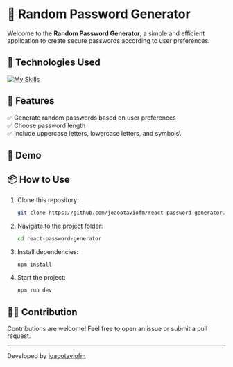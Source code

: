 # 🔐 Random Password Generator

Welcome to the **Random Password Generator**, a simple and efficient application to create secure passwords according to user preferences.

## 🚀 Technologies Used


[![My Skills](https://skillicons.dev/icons?i=js,react,tailwind)](https://skillicons.dev)

## 🎯 Features

✅ Generate random passwords based on user preferences\
✅ Choose password length\
✅ Include uppercase letters, lowercase letters, and symbols\

## 📸 Demo

## 📦 How to Use

1. Clone this repository:
   ```sh
   git clone https://github.com/joaootaviofm/react-password-generator.git
   ```
2. Navigate to the project folder:
   ```sh
   cd react-password-generator
   ```
3. Install dependencies:
   ```sh
   npm install
   ```
4. Start the project:
   ```sh
   npm run dev
   ```

## 👨‍💻 Contribution

Contributions are welcome! Feel free to open an issue or submit a pull request.

---

Developed by [joaootaviofm](https://github.com/joaootaviofm)



